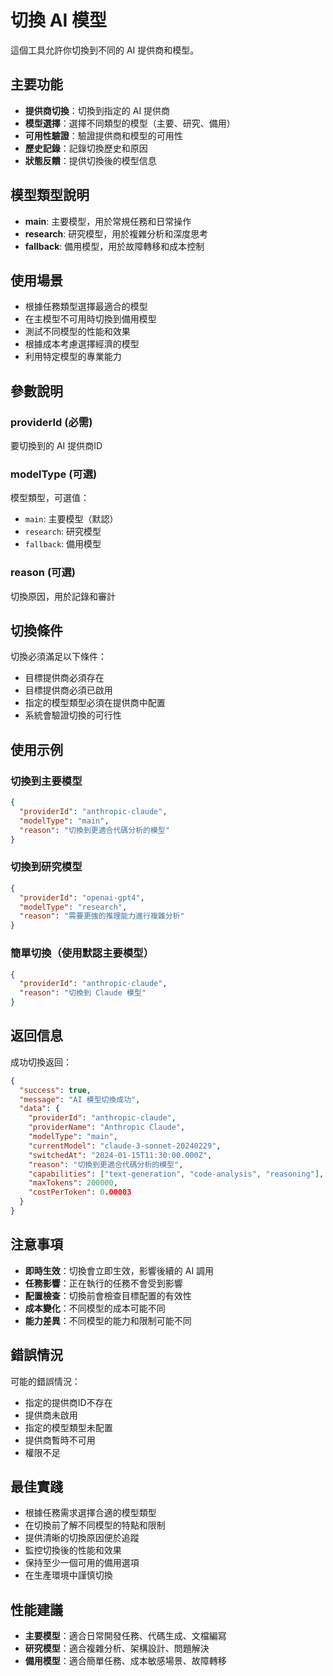 # 切換 AI 模型

這個工具允許你切換到不同的 AI 提供商和模型。

## 主要功能

- **提供商切換**：切換到指定的 AI 提供商
- **模型選擇**：選擇不同類型的模型（主要、研究、備用）
- **可用性驗證**：驗證提供商和模型的可用性
- **歷史記錄**：記錄切換歷史和原因
- **狀態反饋**：提供切換後的模型信息

## 模型類型說明

- **main**: 主要模型，用於常規任務和日常操作
- **research**: 研究模型，用於複雜分析和深度思考
- **fallback**: 備用模型，用於故障轉移和成本控制

## 使用場景

- 根據任務類型選擇最適合的模型
- 在主模型不可用時切換到備用模型
- 測試不同模型的性能和效果
- 根據成本考慮選擇經濟的模型
- 利用特定模型的專業能力

## 參數說明

### providerId (必需)
要切換到的 AI 提供商ID

### modelType (可選)
模型類型，可選值：
- `main`: 主要模型（默認）
- `research`: 研究模型
- `fallback`: 備用模型

### reason (可選)
切換原因，用於記錄和審計

## 切換條件

切換必須滿足以下條件：
- 目標提供商必須存在
- 目標提供商必須已啟用
- 指定的模型類型必須在提供商中配置
- 系統會驗證切換的可行性

## 使用示例

### 切換到主要模型
```json
{
  "providerId": "anthropic-claude",
  "modelType": "main",
  "reason": "切換到更適合代碼分析的模型"
}
```

### 切換到研究模型
```json
{
  "providerId": "openai-gpt4",
  "modelType": "research",
  "reason": "需要更強的推理能力進行複雜分析"
}
```

### 簡單切換（使用默認主要模型）
```json
{
  "providerId": "anthropic-claude",
  "reason": "切換到 Claude 模型"
}
```

## 返回信息

成功切換返回：
```json
{
  "success": true,
  "message": "AI 模型切換成功",
  "data": {
    "providerId": "anthropic-claude",
    "providerName": "Anthropic Claude",
    "modelType": "main",
    "currentModel": "claude-3-sonnet-20240229",
    "switchedAt": "2024-01-15T11:30:00.000Z",
    "reason": "切換到更適合代碼分析的模型",
    "capabilities": ["text-generation", "code-analysis", "reasoning"],
    "maxTokens": 200000,
    "costPerToken": 0.00003
  }
}
```

## 注意事項

- **即時生效**：切換會立即生效，影響後續的 AI 調用
- **任務影響**：正在執行的任務不會受到影響
- **配置檢查**：切換前會檢查目標配置的有效性
- **成本變化**：不同模型的成本可能不同
- **能力差異**：不同模型的能力和限制可能不同

## 錯誤情況

可能的錯誤情況：
- 指定的提供商ID不存在
- 提供商未啟用
- 指定的模型類型未配置
- 提供商暫時不可用
- 權限不足

## 最佳實踐

- 根據任務需求選擇合適的模型類型
- 在切換前了解不同模型的特點和限制
- 提供清晰的切換原因便於追蹤
- 監控切換後的性能和效果
- 保持至少一個可用的備用選項
- 在生產環境中謹慎切換

## 性能建議

- **主要模型**：適合日常開發任務、代碼生成、文檔編寫
- **研究模型**：適合複雜分析、架構設計、問題解決
- **備用模型**：適合簡單任務、成本敏感場景、故障轉移
